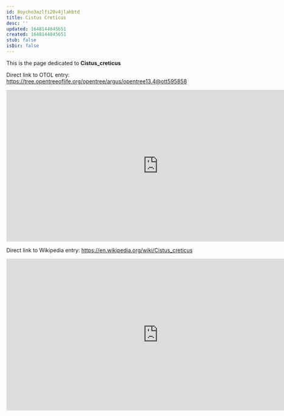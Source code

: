 ```yaml
---
id: 8oycho3azlfi20v4jlahbtd
title: Cistus Creticus
desc: ''
updated: 1648144045651
created: 1648144045651
stub: false
isDir: false
---
```

This is the page dedicated to **Cistus_creticus**


Direct link to OTOL entry: https://tree.opentreeoflife.org/opentree/argus/opentree13.4@ott595858



<html>
    <body>
    <iframe src="https://tree.opentreeoflife.org/opentree/argus/opentree13.4@ott595858"
    width="800" height="400" frameborder="0" allowfullscreen> </iframe>
    </body>
</html>
    


Direct link to Wikipedia entry: https://en.wikipedia.org/wiki/Cistus_creticus



<html>
    <body>
    <iframe src="https://en.wikipedia.org/wiki/Cistus_creticus"
    width="800" height="400" frameborder="0" allowfullscreen> </iframe>
    </body>
</html>
    
